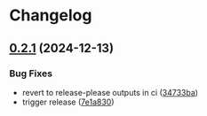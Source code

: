 # Changelog

## [0.2.1](https://github.com/Loop3D/LoopProjectFile/compare/v0.2.0...v0.2.1) (2024-12-13)


### Bug Fixes

* revert to release-please outputs in ci ([34733ba](https://github.com/Loop3D/LoopProjectFile/commit/34733ba4f85a2a2fdc200a927a820148bccfd7ee))
* trigger release ([7e1a830](https://github.com/Loop3D/LoopProjectFile/commit/7e1a83086b0687b6ea4adb1d4138ccb78dbc7e1b))
